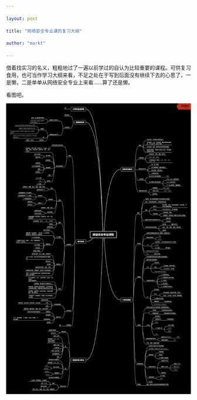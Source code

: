 ```yaml
---

layout: post

title: "网络安全专业课的复习大纲"

author: "markt"

---
```


借着找实习的名义，粗粗地过了一遍以前学过的自认为比较重要的课程。可供复习食用，也可当作学习大纲来看，不足之处在于写到后面没有继续下去的心思了，一是懒，二是单单从网络安全专业上来看……算了还是懒。

看图吧。

![](https://raw.githubusercontent.com/marktreyvon/blog/master/image/major_courses.png)